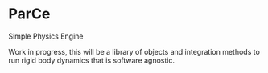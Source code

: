 # ParCe

Simple Physics Engine

Work in progress, this will be a library of objects and integration 
methods to run rigid body dynamics that is software agnostic.
